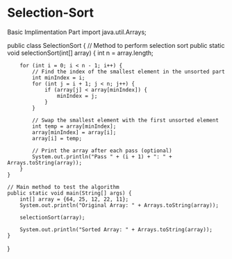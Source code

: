 # Selection-Sort
Basic Implimentation Part
import java.util.Arrays;

public class SelectionSort {
    // Method to perform selection sort
    public static void selectionSort(int[] array) {
        int n = array.length;

        for (int i = 0; i < n - 1; i++) {
            // Find the index of the smallest element in the unsorted part
            int minIndex = i;
            for (int j = i + 1; j < n; j++) {
                if (array[j] < array[minIndex]) {
                    minIndex = j;
                }
            }

            // Swap the smallest element with the first unsorted element
            int temp = array[minIndex];
            array[minIndex] = array[i];
            array[i] = temp;

            // Print the array after each pass (optional)
            System.out.println("Pass " + (i + 1) + ": " + Arrays.toString(array));
        }
    }

    // Main method to test the algorithm
    public static void main(String[] args) {
        int[] array = {64, 25, 12, 22, 11};
        System.out.println("Original Array: " + Arrays.toString(array));

        selectionSort(array);

        System.out.println("Sorted Array: " + Arrays.toString(array));
    }
}
